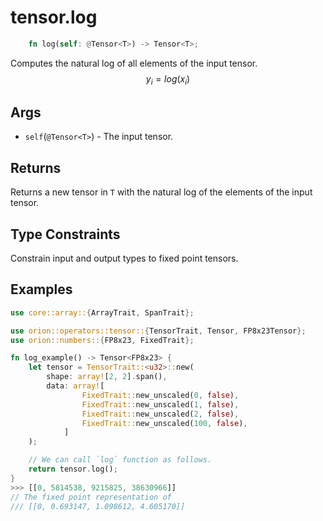 # tensor.log

```rust 
    fn log(self: @Tensor<T>) -> Tensor<T>;
```

Computes the natural log of all elements of the input tensor.
$$
y_i=log({x_i})
$$

## Args

* `self`(`@Tensor<T>`) - The input tensor.

## Returns

Returns a new tensor in `T` with the natural log of the elements of the input tensor.

## Type Constraints

Constrain input and output types to fixed point tensors.

## Examples

```rust
use core::array::{ArrayTrait, SpanTrait};

use orion::operators::tensor::{TensorTrait, Tensor, FP8x23Tensor};
use orion::numbers::{FP8x23, FixedTrait};

fn log_example() -> Tensor<FP8x23> {
    let tensor = TensorTrait::<u32>::new(
        shape: array![2, 2].span(), 
        data: array![
                FixedTrait::new_unscaled(0, false), 
                FixedTrait::new_unscaled(1, false), 
                FixedTrait::new_unscaled(2, false), 
                FixedTrait::new_unscaled(100, false), 
            ]
    );

    // We can call `log` function as follows.
    return tensor.log();
}
>>> [[0, 5814538, 9215825, 38630966]]
// The fixed point representation of
/// [[0, 0.693147, 1.098612, 4.605170]]
```

